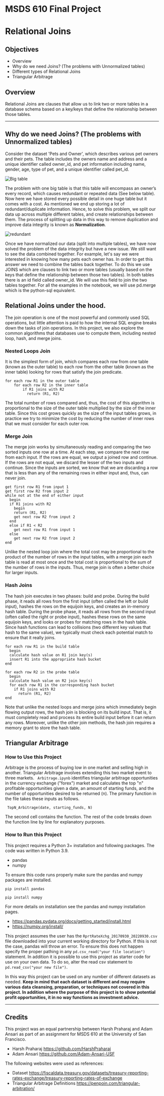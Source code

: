 # MSDS 610 Final Project

# Relational Joins

## Objectives

- Overview
- Why do we need Joins? (The problems with Unnormalized tables)
- Different types of Relational Joins
- Triangular Arbitrage

## Overview
Relational Joins are clauses that allow us to link two or more tables in a database schema based on a key/keys that define the relationship between those tables.  

___
## Why do we need Joins? (The problems with Unnormalized tables)

Consider the dataset 'Pets and Owner', which describes various pet owners and their pets. The table includes the owners name and address and a unique identifier called owner_id, and pet information including name, gender, age, type of pet, and a unique identifier called pet_id.

![Big table](https://user-images.githubusercontent.com/20403651/193718099-90171bbf-cbf5-49c2-809a-67f3322bb24e.png)

The problem with one big table is that this table will encompass an owner’s every record, which causes redundant or repeated data (See below table). Now here we have stored every possible detail in one huge table but it comes with a cost. As mentioned we end up storing a lot of redundant/duplicate information. Hence, to solve this problem, we split our data up across multiple different tables, and create relationships between them. The process of splitting up data in this way to remove duplication and improve data integrity is known as **Normalization**.

![redundant](https://user-images.githubusercontent.com/20403651/193720117-ca482106-9f37-4f16-8199-95980c8235cc.png)


Once we have normalized our data (split into multiple tables), we have now solved the problem of the data integrity but have a new issue. We still want to see the data combined together. For example, let's say we were interested in knowing how many pets each owner has. In order to get this answer we need to combine the tables back together. To do this we use JOINS which are clauses to link two or more tables (usually based on the keys that define the relationship between those two tables). In both tables there is an id field called owner_id. We will use this field to join the two tables together. For all the examples in the notebook, we will use pd.merge which is the python-sql equivalent.
 

## Relational Joins under the hood.
The join operation is one of the most powerful and commonly used SQL operations, but little attention is paid to how the internal SQL engine breaks down the tasks of join operations. In this project, we also explore the common algorithms that databases use to compute them, including nested loop, hash, and merge joins.

### Nested Loops Join
It is the simplest form of join, which compares each row from one table (known as the outer table) to each row from the other table (known as the inner table) looking for rows that satisfy the join predicate.

```
for each row R1 in the outer table
    for each row R2 in the inner table
        if R1 joins with R2
          return (R1, R2)
```
The total number of rows compared and, thus, the cost of this algorithm is proportional to the size of the outer table multiplied by the size of the inner table. Since this cost grows quickly as the size of the input tables grows, in practice we try to minimize the cost by reducing the number of inner rows that we must consider for each outer row.

### Merge Join
The merge join works by simultaneously reading and comparing the two sorted inputs one row at a time.  At each step, we compare the next row from each input.  If the rows are equal, we output a joined row and continue.  If the rows are not equal, we discard the lesser of the two inputs and continue.  Since the inputs are sorted, we know that we are discarding a row that is less than any of the remaining rows in either input and, thus, can never join.

```
get first row R1 from input 1
get first row R2 from input 2
while not at the end of either input
  begin
  if R1 joins with R2
    begin
    return (R1, R2)
    get next row R2 from input 2
  end
  else if R1 < R2
    get next row R1 from input 1
  else
    get next row R2 from input 2
end
```

Unlike the nested loop join where the total cost may be proportional to the product of the number of rows in the input tables, with a merge join each table is read at most once and the total cost is proportional to the sum of the number of rows in the inputs.  Thus, merge join is often a better choice for larger inputs.

### Hash Joins
The hash join executes in two phases: build and probe.  During the build phase, it reads all rows from the first input (often called the left or build input), hashes the rows on the equijoin keys, and creates an in-memory hash table.  During the probe phase, it reads all rows from the second input (often called the right or probe input), hashes these rows on the same equijoin keys, and looks or probes for matching rows in the hash table.  Since hash functions can lead to collisions (two different key values that hash to the same value), we typically must check each potential match to ensure that it really joins.

```
for each row R1 in the build table
  begin
  calculate hash value on R1 join key(s)
  insert R1 into the appropriate hash bucket
end

for each row R2 in the probe table
  begin
  calculate hash value on R2 join key(s)
  for each row R1 in the corresponding hash bucket
    if R1 joins with R2
      return (R1, R2)
end
```
Note that unlike the nested loops and merge joins which immediately begin flowing output rows, the hash join is blocking on its build input.  That is, it must completely read and process its entire build input before it can return any rows.  Moreover, unlike the other join methods, the hash join requires a memory grant to store the hash table.


## Triangular Arbitrage

### How to Use this Project
Arbitrage is the process of buying low in one market and selling high in another. Triangular Arbitrage involves extending this two market event to three markets. ``` Arbitrage.ipynb``` identifies triangular arbitrage opportunities in the currency exchange ("forex") market and calculates the top "n" profitable opportunities given a date, an amount of starting funds, and the number of opportunities desired to be returned (n). The primary function in the file takes these inputs as follows.

``` TopN_Arbitrage(date, starting_funds, N)```

The second cell contains the function. The rest of the code breaks down the function line by line for explanatory purposes.


### How to Run this Project
This project requires a Python 3+ installation and following packages. The code was written in Python 3.9.
- pandas
- numpy
 
To ensure this code runs properly make sure the pandas and numpy packages are installed.

```
pip install pandas
```

```
pip install numpy
```

For more details on installation see the pandas and numpy installation pages.

- https://pandas.pydata.org/docs/getting_started/install.html
- https://numpy.org/install/

This project assumes the user has the ```RprtRateXchg_20170930_20220930.csv``` file downloaded into your current working directory for Python. If this is not the case, pandas will throw an error. To ensure this does not happen specify the proper pathing in any ```pd.csv_read("your file location")``` statement. In addition it is possible to use this project as starter code for use on your own data. To do so, alter the read csv statement to ```pd.read_csv("your new file")```.

In this way this project can be used on any number of different datasets as needed. **Keep in mind that each dataset is different and may require various data cleansing, preparation, or techniques not covered in this project. In addition where the purpose of this project is to show potential profit opportunities, it in no way functions as investment advice.**

___

## Credits
This project was an equal partnership between Harsh Praharaj and Adam Ansari as part of an assignment for MSDS 610 at the University of San Francisco.

- Harsh Praharaj https://github.com/HarshPraharaj
- Adam Ansari https://github.com/Adam-Ansari-USF

The following websites were used as references:
- Dataset https://fiscaldata.treasury.gov/datasets/treasury-reporting-rates-exchange/treasury-reporting-rates-of-exchange
- Triangular Arbitrage Definitions https://penpoin.com/triangular-arbitration/
